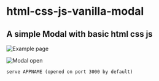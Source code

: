# html-css-js-vanilla-modal
## A simple Modal with basic html css js

![Example page](./app-showcase/showcase01.png)

![Modal open](./app-showcase/showcase02.png)

`serve APPNAME (opened on port 3000 by default)`
